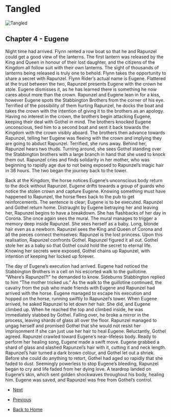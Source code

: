 # Tangled

![Tangled](https://ohmy.disney.com/wp-content/uploads/2013/07/Tangled-Header.jpg)

## Chapter 4 - Eugene

Night time had arrived. Flynn rented a row boat so that he and Rapunzel could get a good view of the lanterns. The first lantern was released by the King and Queen in honour of their lost daughter, and the citizens of the Kingdom all follow suit with their own lanterns. The sight of thousands of lanterns being released is truly one to behold. Flynn takes the opportunity to share a secret with Rapunzel. Flynn Rider’s actual name is Eugene. Flattered at the trust between the two, Rapunzel presents Eugene with the crown he stole. Eugene dismisses it, as he has learned there is something he now cares about more than the crown. Rapunzel and Eugene lean in for a kiss, however Eugene spots the Stabbington Brothers from the corner of his eye. Terrified of the possibility of them hurting Rapunzel, he docks the boat and takes the crown with the intention of giving it to the brothers as an apology. Having no interest in the crown, the brothers begin attacking Eugene, keeping their deal with Gothel in mind. The brothers knocked Eugene unconscious, tied him to a second boat and sent it back towards the Kingdom with the crown visibly aboard. The brothers then advance towards Rapunzel, telling her Eugene was fleeing with the crown and implying they are going to abduct Rapunzel. Terrified, she runs away. Behind her, Rapunzel hears two thuds. Turning around, she sees Gothel standing over the Stabbington brothers with a large branch in hand that she used to knock them out. Rapunzel cries and finds solidarity in her mother, who was beginning to rapidly age due to not being exposed to Rapunzel’s magic hair in 36 hours. The two began the journey back to the tower.

Back at the Kingdom, the horse notices Eugene’s unconscious body return to the dock without Rapunzel. Eugene drifts towards a group of guards who notice the stolen crown and capture Eugene. Knowing something must have happened to Rapunzel, the horse flees back to the pub to get reinforcements. The sentence is clear; Eugene is to be executed. Rapunzel and Gothel return home. Distraught by Eugene betraying her and leaving her, Rapunzel begins to have a breakdown. She has flashbacks of her day in Corona. She once again sees the mural. The mural manages to trigger a memory deep inside Rapunzel. She sees herself as a baby. Long, blonde hair even as a newborn. Rapunzel sees the King and Queen of Corona and all the pieces connect themselves: Rapunzel is the lost princess. Upon this realisation, Rapunzel confronts Gothel. Rapunzel figured it all out. Gothel stole her as a baby so that Gothel could hold the secret to eternal life. Knowing her secrets were exposed, Gothel chains up Rapunzel, with intention of keeping her locked up forever.

The day of Eugene’s execution had arrived. Eugene had noticed the Stabbington Brothers in a cell on his escorted walk to the guillotine. “Where’s Rapunzel?!” he demanded to know. Sideburns Stabbington replied to him “The mother tricked us.” As the walk to the guillotine continued, the cavalry from the pub who made friends with Eugene and Rapunzel had arrived with the horse. Eugene managed to escape his execution and hopped on the horse, running swiftly to Rapunzel’s tower. When Eugene arrived, he asked Rapunzel to let down her hair. She did, and Eugene climbed up. When he reached the top and climbed inside, he was immediately stabbed by Gothel. Falling over, he broke a mirror in the process, leaving shards of glass all over the floor. Rapunzel managed to ungag herself and promised Gothel that she would not resist her imprisonment if she can just use her hair to heal Eugene. Reluctantly, Gothel agreed. Rapunzel crawled toward Eugene’s near-lifeless body. Ready to perform her healing song, Eugene made a swift move. Eugene grabbed a shard of glass and slashed Rapunzel’s hair with it, cutting it and neck length. Rapunzel’s hair turned a dark brown colour, and Gothel let out a shriek. Before she could do anything to retort, Gothel had aged so rapidly that she faded to dust. Seemingly powerless to stop Eugene’s bleeding, Rapunzel began to cry and life faded from her dying love. A teardrop landed on Eugene’s skin, which sent golden shockwaves throughout his body, healing him. Eugene was saved, and Rapunzel was free from Gothel’s control.

* [Next](Chapter05.md)

* [Previous](Chapter03.md)

* [Back to Home](https://b00096684.github.io/github-story-2019/)